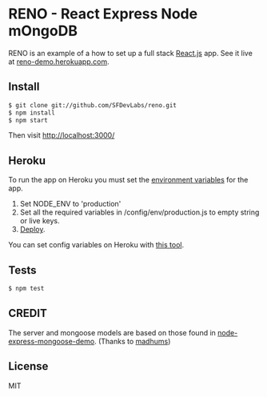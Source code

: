 
# RENO - React Express Node mOngoDB 

RENO is an example of a how to set up a full stack [React.js](https://facebook.github.io/react/) app. See it live at [reno-demo.herokuapp.com](https://reno-demo.herokuapp.com).

## Install

```sh
$ git clone git://github.com/SFDevLabs/reno.git
$ npm install
$ npm start
```

Then visit [http://localhost:3000/](http://localhost:3000/)


## Heroku

To run the app on Heroku you must set the [environment variables](https://nodejs.org/api/process.html#process_process_env) for the app.


1. Set NODE_ENV to 'production'
2. Set all the required variables in /config/env/production.js to empty string or live keys.
3. [Deploy](https://devcenter.heroku.com/articles/getting-started-with-nodejs#introduction).


	
You can set config variables on Heroku with [this tool](https://devcenter.heroku.com/articles/config-vars#setting-up-config-vars-for-a-deployed-application).


## Tests

```sh
$ npm test
```

## CREDIT

The server and mongoose models are based on those found in  [node-express-mongoose-demo](https://github.com/madhums/node-express-mongoose-demo). (Thanks to [madhums](https://github.com/madhums))


## License

MIT
